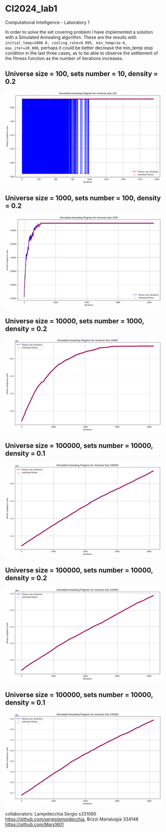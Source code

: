 # CI2024_lab1

Computational Intelligence - Laboratory 1

In order to solve the set covering problem I have implemented a solution with a Simulated Annealing algorithm. These are the results with `initial_temp=1000.0, cooling_rate=0.995, min_temp=1e-6, max_iter=20_000`, perhaps it could be better decrease the min_temp stop condition in the last three cases, as to be able to observe the settlement of the fitness function as the number of iterations increases.

## Universe size = 100, sets number = 10, density = 0.2

![alt text](universe_100_sets_10_density_2.png)

## Universe size = 1000, sets number = 100, density = 0.2
![alt text](universe_1000_sets_100_density_2.png)

## Universe size = 10000, sets number = 1000, density = 0.2
![alt text](universe_10000_sets_1000_density_2.png)

## Universe size = 100000, sets number = 10000, density = 0.1
![alt text](universe_100000_sets_10000_density_1.png)

## Universe size = 100000, sets number = 10000, density = 0.2
![alt text](universe_100000_sets_10000_density_2.png)

## Universe size = 100000, sets number = 10000, density = 0.1
![alt text](universe_100000_sets_10000_density_3.png)

collaborators: 
Lampidecchia Sergio s331080 https://github.com/sergiolampidecchia, Brizzi Marialuigia 334148 https://github.com/Mars1601 

